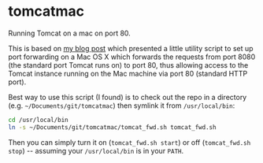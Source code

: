tomcatmac
=========

Running Tomcat on a mac on port 80.

This is based on [my blog post](http://liviutudor.com/2012/01/18/running-tomcat-on-port-80-on-a-mac-shell-script/#sthash.gPjuNrkx.dpbs) which presented a little utility script to set up port forwarding on a Mac OS X which forwards the requests from port 8080 (the standard port Tomcat runs on) to port 80, thus allowing access to the Tomcat instance running on the Mac machine via port 80 (standard HTTP port).

Best way to use this script (I found) is to check out the repo in a directory (e.g. `~/Documents/git/tomcatmac`) then symlink it from `/usr/local/bin`:

```bash
cd /usr/local/bin
ln -s ~/Documents/git/tomcatmac/tomcat_fwd.sh tomcat_fwd.sh
```

Then you can simply turn it on (`tomcat_fwd.sh start`) or off (`tomcat_fwd.sh stop`) -- assuming your `/usr/local/bin` is in your `PATH`.
